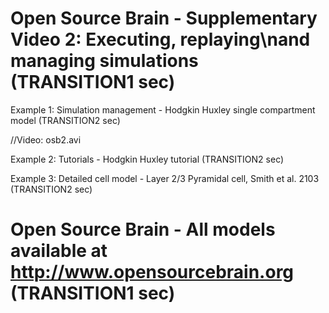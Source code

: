 # Open Source Brain - Supplementary Video 2: Executing, replaying\nand managing simulations (TRANSITION1 sec)


Example 1: Simulation management - Hodgkin Huxley single compartment model (TRANSITION2 sec)

//Video: osb2.avi


Example 2: Tutorials - Hodgkin Huxley tutorial (TRANSITION2 sec)

Example 3: Detailed cell model - Layer 2/3 Pyramidal cell, Smith et al. 2103 (TRANSITION2 sec)


# Open Source Brain - All models available at http://www.opensourcebrain.org (TRANSITION1 sec)
